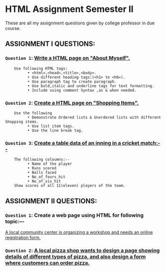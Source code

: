# HTML Assignment Semester II
These are all my assignment questions given by college professor in due course.

## ASSIGNMENT I QUESTIONS:

### `Question 1`: [Write a HTML page on "About Myself".](https://github.com/xorus-Tnzu/HTML-Assignment/blob/main/Assignment1/about_myself.html)
        Use following HTML tags:
              • <html>,<head>,<title>,<body>.
              • Use different heading tags:(<h1> to <h6>).
              • Use paragraph tag to create paragraph.
              • Use bold,italic and underline tags for text formatting.
              • Include using comment Syntax ,as & when needed.

              
### `Question 2`: [Create a HTML page on "Shopping Items".](https://github.com/xorus-Tnzu/HTML-Assignment/blob/main/Assignment1/shopping_items.html)
        Use the following 
              • Demonstrate Ordered lists & Unordered lists with different Shopping items.
              • Use list item tags.
              • Use the line break tag.

              
### `Question 3`: [Create a table  data of an inning in a cricket match:--](https://github.com/xorus-Tnzu/HTML-Assignment/blob/main/Assignment1/innings.html)
        The following coloumns:--
              • Name of the player
              • Runs scored 
              • Balls faced 
              • No_of_fours_hit
              • No_of_six_hit
        Show scores of all 11(eleven) players of the team.



## ASSIGNMENT II QUESTIONS:

### `Question 1`: Create a web page using HTML for following topic:–-
[A local community center is organizing a workshop and needs an online registration form.](https://github.com/xorus-Tnzu/HTML-Assignment/blob/main/Assignment2/registration_form.html)

### `Question 2`: [A local pizza shop wants to design a page showing details of different types of pizza, and also design a form where customers can order pizza.](https://github.com/xorus-Tnzu/HTML-Assignment/blob/main/Assignment2/Q2-Pizza/pizza.html)
